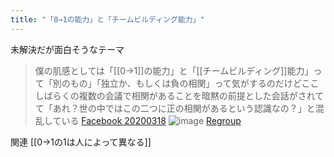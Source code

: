 ```yaml
---
title: "「0→1の能力」と「チームビルディング能力」"
---
```


未解決だが面白そうなテーマ

> 僕の肌感としては「[[0→1]]の能力」と「[[チームビルディング]]能力」って「別のもの」「独立か、もしくは負の相関」って気がするのだけどここしばらくの複数の会議で相関があることを暗黙の前提とした会話がされてて「あれ？世の中ではこの二つに正の相関があるという認識なの？」と混乱している
[Facebook 20200318](https://www.facebook.com/nishiohirokazu/posts/10221014278043182)
![image](https://gyazo.com/6e74f6a43a52c9a6f66fae675a08194f/thumb/1000)
[Regroup](https://regroup.netlify.com/#/key=faVqNlaag9zSPAxsvM8A&cx=-4807&cy=-165&top=-1848&left=-8479)

関連 [[0→1の1は人によって異なる]]
